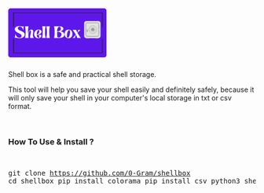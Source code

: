   <h1>
    <img src="https://raw.githubusercontent.com/0-Gram/shellbox/main/Shell%20Box.png" width="200px" alt="Shell Box">
  </h1>
  <p>Shell box is a safe and practical shell storage.</p>
  <p>This tool will help you save your shell easily and definitely safely, because it will only save your shell in your computer's local storage in txt or csv format.</p>
  <br>
  <h3>How To Use & Install ?</h3>
<pre>

git clone https://github.com/0-Gram/shellbox
cd shellbox
pip install colorama
pip install csv
python3 shellbox.py
</pre>
</div>
